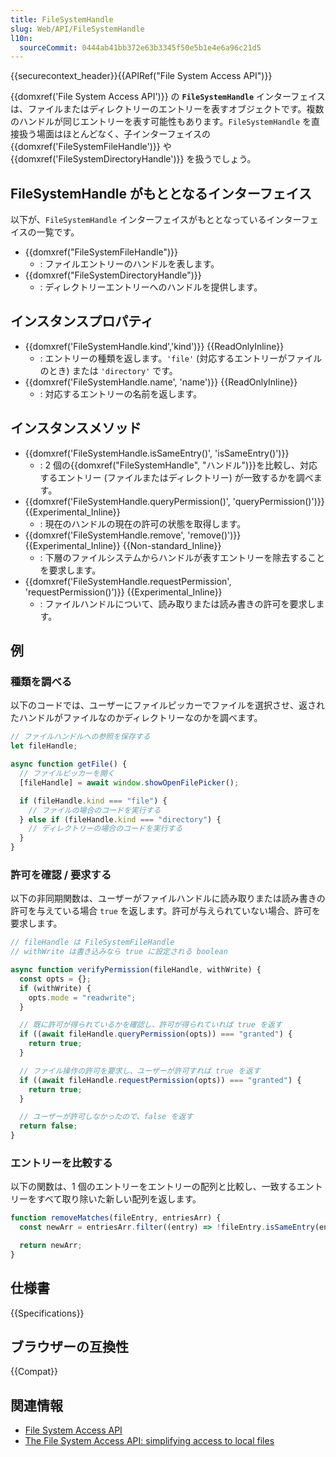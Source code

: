 ```yaml
---
title: FileSystemHandle
slug: Web/API/FileSystemHandle
l10n:
  sourceCommit: 0444ab41bb372e63b3345f50e5b1e4e6a96c21d5
---
```


{{securecontext_header}}{{APIRef("File System Access API")}}

{{domxref('File System Access API')}} の **`FileSystemHandle`** インターフェイスは、ファイルまたはディレクトリーのエントリーを表すオブジェクトです。複数のハンドルが同じエントリーを表す可能性もあります。`FileSystemHandle` を直接扱う場面はほとんどなく、子インターフェイスの {{domxref('FileSystemFileHandle')}} や {{domxref('FileSystemDirectoryHandle')}} を扱うでしょう。

## FileSystemHandle がもととなるインターフェイス

以下が、`FileSystemHandle` インターフェイスがもととなっているインターフェイスの一覧です。

- {{domxref("FileSystemFileHandle")}}
  - : ファイルエントリーのハンドルを表します。
- {{domxref("FileSystemDirectoryHandle")}}
  - : ディレクトリーエントリーへのハンドルを提供します。

## インスタンスプロパティ

- {{domxref('FileSystemHandle.kind','kind')}} {{ReadOnlyInline}}
  - : エントリーの種類を返します。`'file'` (対応するエントリーがファイルのとき) または `'directory'` です。
- {{domxref('FileSystemHandle.name', 'name')}} {{ReadOnlyInline}}
  - : 対応するエントリーの名前を返します。

## インスタンスメソッド

- {{domxref('FileSystemHandle.isSameEntry()', 'isSameEntry()')}}
  - : 2 個の{{domxref("FileSystemHandle", "ハンドル")}}を比較し、対応するエントリー (ファイルまたはディレクトリー) が一致するかを調べます。
- {{domxref('FileSystemHandle.queryPermission()', 'queryPermission()')}} {{Experimental_Inline}}
  - : 現在のハンドルの現在の許可の状態を取得します。
- {{domxref('FileSystemHandle.remove', 'remove()')}} {{Experimental_Inline}} {{Non-standard_Inline}}
  - : 下層のファイルシステムからハンドルが表すエントリーを除去することを要求します。
- {{domxref('FileSystemHandle.requestPermission', 'requestPermission()')}} {{Experimental_Inline}}
  - : ファイルハンドルについて、読み取りまたは読み書きの許可を要求します。

## 例

### 種類を調べる

以下のコードでは、ユーザーにファイルピッカーでファイルを選択させ、返されたハンドルがファイルなのかディレクトリーなのかを調べます。

```js
// ファイルハンドルへの参照を保存する
let fileHandle;

async function getFile() {
  // ファイルピッカーを開く
  [fileHandle] = await window.showOpenFilePicker();

  if (fileHandle.kind === "file") {
    // ファイルの場合のコードを実行する
  } else if (fileHandle.kind === "directory") {
    // ディレクトリーの場合のコードを実行する
  }
}
```

### 許可を確認 / 要求する

以下の非同期関数は、ユーザーがファイルハンドルに読み取りまたは読み書きの許可を与えている場合 `true` を返します。許可が与えられていない場合、許可を要求します。

```js
// fileHandle は FileSystemFileHandle
// withWrite は書き込みなら true に設定される boolean

async function verifyPermission(fileHandle, withWrite) {
  const opts = {};
  if (withWrite) {
    opts.mode = "readwrite";
  }

  // 既に許可が得られているかを確認し、許可が得られていれば true を返す
  if ((await fileHandle.queryPermission(opts)) === "granted") {
    return true;
  }

  // ファイル操作の許可を要求し、ユーザーが許可すれば true を返す
  if ((await fileHandle.requestPermission(opts)) === "granted") {
    return true;
  }

  // ユーザーが許可しなかったので、false を返す
  return false;
}
```

### エントリーを比較する

以下の関数は、1 個のエントリーをエントリーの配列と比較し、一致するエントリーをすべて取り除いた新しい配列を返します。

```js
function removeMatches(fileEntry, entriesArr) {
  const newArr = entriesArr.filter((entry) => !fileEntry.isSameEntry(entry));

  return newArr;
}
```

## 仕様書

{{Specifications}}

## ブラウザーの互換性

{{Compat}}

## 関連情報

- [File System Access API](/ja/docs/Web/API/File_System_Access_API)
- [The File System Access API: simplifying access to local files](https://web.dev/file-system-access/)
